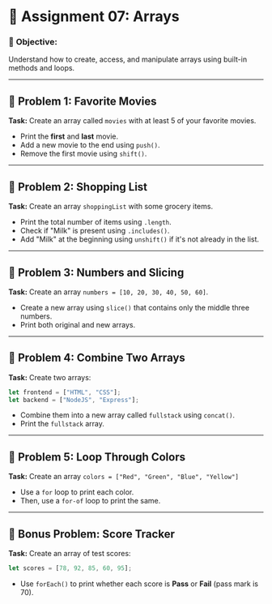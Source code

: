 # 📝 Assignment 07: Arrays

### 🎯 **Objective:**

Understand how to create, access, and manipulate arrays using built-in methods and loops.

---

## 🔹 Problem 1: Favorite Movies

**Task:**
Create an array called `movies` with at least 5 of your favorite movies.

- Print the **first** and **last** movie.
- Add a new movie to the end using `push()`.
- Remove the first movie using `shift()`.

---

## 🔹 Problem 2: Shopping List

**Task:**
Create an array `shoppingList` with some grocery items.

- Print the total number of items using `.length`.
- Check if "Milk" is present using `.includes()`.
- Add "Milk" at the beginning using `unshift()` if it's not already in the list.

---

## 🔹 Problem 3: Numbers and Slicing

**Task:**
Create an array `numbers = [10, 20, 30, 40, 50, 60]`.

- Create a new array using `slice()` that contains only the middle three numbers.
- Print both original and new arrays.

---

## 🔹 Problem 4: Combine Two Arrays

**Task:**
Create two arrays:

```javascript
let frontend = ["HTML", "CSS"];
let backend = ["NodeJS", "Express"];
```

- Combine them into a new array called `fullstack` using `concat()`.
- Print the `fullstack` array.

---

## 🔹 Problem 5: Loop Through Colors

**Task:**
Create an array `colors = ["Red", "Green", "Blue", "Yellow"]`

- Use a `for` loop to print each color.
- Then, use a `for-of` loop to print the same.

---

## 🔹 Bonus Problem: Score Tracker

**Task:**
Create an array of test scores:

```javascript
let scores = [78, 92, 85, 60, 95];
```

- Use `forEach()` to print whether each score is **Pass** or **Fail** (pass mark is 70).

